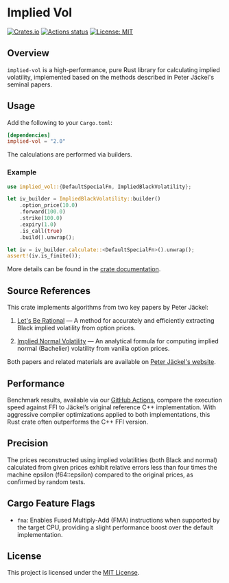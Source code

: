# Implied Vol

[![Crates.io](https://img.shields.io/crates/v/implied-vol)](https://crates.io/crates/implied-vol)
[![Actions status](https://github.com/nakashima-hikaru/implied-vol/actions/workflows/ci.yaml/badge.svg)](https://github.com/nakashima-hikaru/implied-vol/actions)
[![License: MIT](https://img.shields.io/badge/License-MIT-yellow.svg)](https://opensource.org/licenses/MIT)

## Overview

`implied-vol` is a high-performance, pure Rust library for calculating implied volatility,
implemented based on the methods described in Peter Jäckel's seminal papers.

## Usage

Add the following to your `Cargo.toml`:
```toml
[dependencies]
implied-vol = "2.0"
```

The calculations are performed via builders.

### Example

```rust
use implied_vol::{DefaultSpecialFn, ImpliedBlackVolatility};

let iv_builder = ImpliedBlackVolatility::builder()
    .option_price(10.0)
    .forward(100.0)
    .strike(100.0)
    .expiry(1.0)
    .is_call(true)
    .build().unwrap();

let iv = iv_builder.calculate::<DefaultSpecialFn>().unwrap();
assert!(iv.is_finite());
```

More details can be found in the [crate documentation](https://docs.rs/implied-vol/2.0/implied_vol/).

## Source References

This crate implements algorithms from two key papers by Peter Jäckel:

1. [Let's Be Rational](http://www.jaeckel.org/LetsBeRational.pdf) — A method for accurately and efficiently
   extracting Black implied volatility from option prices.

2. [Implied Normal Volatility](http://www.jaeckel.org/ImpliedNormalVolatility.pdf) — An analytical formula for
   computing implied normal (Bachelier) volatility from vanilla option prices.

Both papers and related materials are available on [Peter Jäckel's website](http://www.jaeckel.org/).

## Performance

Benchmark results, available via our [GitHub Actions](https://github.com/nakashima-hikaru/implied-vol/actions),
compare the execution speed against FFI to Jäckel’s original reference C++ implementation.
With aggressive compiler optimizations applied to both implementations, this Rust crate often outperforms the C++ FFI
version.

## Precision

The prices reconstructed using implied volatilities (both Black and normal) calculated from given prices exhibit
relative errors less than four times the machine epsilon (f64::epsilon) compared to the original prices, as confirmed by
random tests.

## Cargo Feature Flags

* `fma`: Enables Fused Multiply-Add (FMA) instructions when supported by the target CPU, providing a slight performance
  boost over the default implementation.

## License

This project is licensed under the [MIT License](https://github.com/nakashima-hikaru/implied-vol/blob/main/LICENSE).